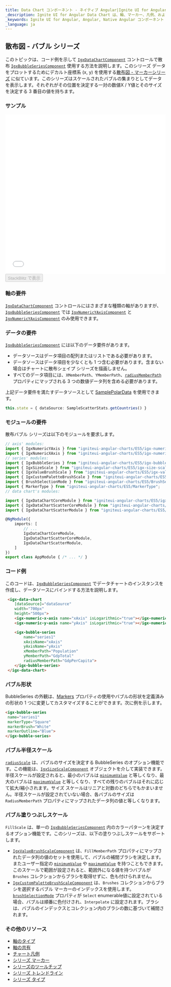 ```yaml
---
title: Data Chart コンポーネント - ネイティブ Angular|Ignite UI for Angular
_description: Ignite UI for Angular Data Chart は、軸、マーカー、凡例、および注釈レイヤーのモジュール設計を提供するチャート コンポーネントです。チャート機能は、複合チャート ビューを作成するために同じチャート領域でのビジュアル要素の複数のインスタンスを利用できます。
_keywords: Ignite UI for Angular, Angular, Native Angular コンポーネント スイート, Native Angular コントロール, ネイティブ Angular コンポーネント, ネイティブ Angular コンポーネント ライブラリ, Angular チャート, Angular チャート コントロール, Angular チャート例, Angular チャート コンポーネント, Angular データ チャート
_language: ja
---
```


## 散布図 - バブル シリーズ

このトピックは、コード例を示して [`IgxDataChartComponent`](/products/ignite-ui-angular/api/docs/typescript/latest/classes/igxdatachartcomponent.html) コントロールで散布 [`IgxBubbleSeriesComponent`](/products/ignite-ui-angular/api/docs/typescript/latest/classes/igxbubbleseriescomponent.html) 使用する方法を説明します。このシリーズ
データをプロットするためにデカルト座標系 (x, y) を使用する[散布図 - マーカーシリーズ](data-chart-type-scatter-point-series.md) に似ています。このシリーズはスケールされたバブルの集まりとしてデータを表示します。それぞれがその位置を決定する一対の数値X / Y値とそのサイズを決定する 3 番目の値を持ちます。

### サンプル

<div class="sample-container loading" style="height: 500px">
    <iframe id="data-chart-type-scatter-series-iframe" src='{environment:dvDemosBaseUrl}/charts/data-chart-type-scatter-series' width="100%" height="100%" seamless frameBorder="0" onload="onXPlatSampleIframeContentLoaded(this);"></iframe>
</div>
<div>
    <button data-localize="stackblitz" disabled class="stackblitz-btn" data-iframe-id="data-chart-type-scatter-series-iframe" data-demos-base-url="{environment:dvDemosBaseUrl}">StackBlitz で表示
    </button>
</div>

<div class="divider--half"></div>

### 軸の要件

[`IgxDataChartComponent`](/products/ignite-ui-angular/api/docs/typescript/latest/classes/igxdatachartcomponent.html) コントロールにはさまざまな種類の軸がありますが、[`IgxBubbleSeriesComponent`](/products/ignite-ui-angular/api/docs/typescript/latest/classes/igxbubbleseriescomponent.html) では [`IgxNumericYAxisComponent`](/products/ignite-ui-angular/api/docs/typescript/latest/classes/igxnumericyaxiscomponent.html) と [`IgxNumericYAxisComponent`](/products/ignite-ui-angular/api/docs/typescript/latest/classes/igxnumericyaxiscomponent.html) のみ使用できます。

### データの要件

[`IgxBubbleSeriesComponent`](/products/ignite-ui-angular/api/docs/typescript/latest/classes/igxbubbleseriescomponent.html) には以下のデータ要件があります。

-   データソースはデータ項目の配列またはリストである必要があります。
-   データソースはデータ項目を少なくとも 1 つ含む必要があります。含まない場合はチャートに散布シェイプ シリーズを描画しません。
-   すべてのデータ項目には、`XMemberPath`、`YMemberPath`、[`radiusMemberPath`](/products/ignite-ui-angular/api/docs/typescript/latest/classes/igxbubbleseriescomponent.html#radiusmemberpath) プロパティにマップされる 3 つの数値データ列を含める必要があります。

上記データ要件を満たすデータソースとして [SamplePolarData](data-chart-data-sources-stats.md) を使用できます。

```ts
this.state = { dataSource: SampleScatterStats.getCountries() }
```

### モジュールの要件

散布バブル シリーズは以下のモジュールを要求します。

```ts
// axis' modules:
import { IgxNumericYAxis } from "igniteui-angular-charts/ES5/igx-numeric-y-axis";
import { IgxNumericXAxis } from "igniteui-angular-charts/ES5/igx-numeric-x-axis";
// series' modules:
import { IgxBubbleSeries } from "igniteui-angular-charts/ES5/igx-bubble-series";
import { IgxSizeScale } from "igniteui-angular-charts/ES5/igx-size-scale";
import { IgxValueBrushScale } from "igniteui-angular-charts/ES5/igx-value-brush-scale";
import { IgxCustomPaletteBrushScale } from "igniteui-angular-charts/ES5/igx-custom-palette-brush-scale";
import { BrushSelectionMode } from "igniteui-angular-charts/ES5/BrushSelectionMode";
import { MarkerType } from "igniteui-angular-charts/ES5/MarkerType";
// data chart's modules:

import { IgxDataChartCoreModule } from "igniteui-angular-charts/ES5/igx-data-chart-core-module";
import { IgxDataChartScatterCoreModule } from "igniteui-angular-charts/ES5/igx-data-chart-scatter-core-module";
import { IgxDataChartScatterModule } from "igniteui-angular-charts/ES5/igx-data-chart-scatter-module";

@NgModule({
    imports: [
        // ...
        IgxDataChartCoreModule,
        IgxDataChartScatterCoreModule,
        IgxDataChartScatterModule,
    ]
})
export class AppModule { /* ... */ }
```

### コード例

このコードは、[`IgxBubbleSeriesComponent`](/products/ignite-ui-angular/api/docs/typescript/latest/classes/igxbubbleseriescomponent.html) でデータチャートのインスタンスを作成し、データソースにバインドする方法を説明します。

```html
 <igx-data-chart
    [dataSource]="dataSource"
    width="700px"
    height="500px">
    <igx-numeric-x-axis name="xAxis" isLogarithmic="true"></igx-numeric-x-axis>
    <igx-numeric-y-axis name="yAxis" isLogarithmic="true"></igx-numeric-y-axis>

    <igx-bubble-series
        name="series1"
        xAxisName="xAxis"
        yAxisName="yAxis"
        xMemberPath="Population"
        yMemberPath="GdpTotal"
        radiusMemberPath="GdpPerCapita">
    </igx-bubble-series>
 </igx-data-chart>
```

### バブル形状

BubbleSeries  の外観は、[Markers](data-chart-series-markers.md) プロパティの使用やバブルの形状を定義済みの形状の 1 つに変更してカスタマイズすることができます。次に例を示します。

```html
<igx-bubble-series
 name="series1"
 markerType="Square"
 markerBrush="White"
 markerOutline="Blue">
</igx-bubble-series>
```

### バブル半径スケール

[`radiusScale`](/products/ignite-ui-angular/api/docs/typescript/latest/classes/igxbubbleseriescomponent.html#radiusscale) は、バブルのサイズを決定する BubbleSeries のオプション機能です。この機能は、[`IgxSizeScaleComponent`](/products/ignite-ui-angular/api/docs/typescript/latest/classes/igxsizescalecomponent.html) オブジェクトを介して実装できます。半径スケールが設定されると、最小のバブルは [`minimumValue`](/products/ignite-ui-angular/api/docs/typescript/latest/classes/igxsizescalecomponent.html#minimumvalue) と等しくなり、最大のバブルは [`maximumValue`](/products/ignite-ui-angular/api/docs/typescript/latest/classes/igxsizescalecomponent.html#maximumvalue) と等しくなり、すべての残りのバブルはそれに応じて拡大/縮小されます。サイズ スケールはリニアと対数のどちらでもかまいません。半径スケールが設定されていない場合、各バブルのサイズは `RadiusMemberPath` プロパティにマップされたデータ列の値と等しくなります。

### バブル塗りつぶしスケール

`FillScale` は、単一の [`IgxBubbleSeriesComponent`](/products/ignite-ui-angular/api/docs/typescript/latest/classes/igxbubbleseriescomponent.html) 内のカラーパターンを決定するオプション機能です。このシリーズは、以下の塗りつぶしスケールをサポートします。

-   [`IgxValueBrushScaleComponent`](/products/ignite-ui-angular/api/docs/typescript/latest/classes/igxvaluebrushscalecomponent.html) は、`FillMemberPath` プロパティにマップされたデータ列の値のセットを使用して、バブルの補間ブラシを決定します。またユーザー指定の [`minimumValue`](/products/ignite-ui-angular/api/docs/typescript/latest/classes/igxvaluebrushscalecomponent.html#minimumvalue) や [`maximumValue`](/products/ignite-ui-angular/api/docs/typescript/latest/classes/igxvaluebrushscalecomponent.html#maximumvalue) を持つこともできます。このスケールで範囲が設定されると、範囲外になる値を持つバブルが `Brushes` コレクションからブラシを取得せずに、色も付けられません。
-   [`IgxCustomPaletteBrushScaleComponent`](/products/ignite-ui-angular/api/docs/typescript/latest/classes/igxcustompalettebrushscalecomponent.html) は、`Brushes` コレクションからブラシを選択するバブル マーカーのインデックスを使用します。[`brushSelectionMode`](/products/ignite-ui-angular/api/docs/typescript/latest/classes/igxcustompalettebrushscalecomponent.html#brushselectionmode) プロパティが `Select` enumerable値に設定されている場合、バブルは順番に色付けされ、`Interpolate` に設定されます。ブラシは、バブルのインデックスとコレクション内のブラシの数に基づいて補間されます。

### その他のリソース

-   [軸のタイプ](data-chart-axis-types.md)
-   [軸の共有](data-chart-axis-sharing.md)
-   [チャート凡例](data-chart-legends.md)
-   [シリーズ マーカー](data-chart-series-markers.md)
-   [シリーズのツールチップ](data-chart-series-tooltips.md)
-   [シリーズ トレンドライン](data-chart-series-trendlines.md)
-   [シリーズ タイプ](data-chart-series-types.md)
